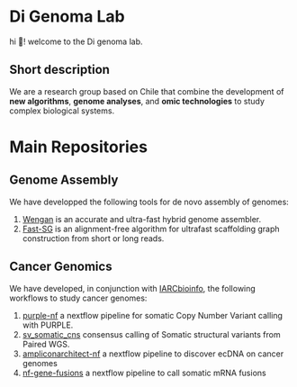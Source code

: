 # Di Genoma Lab 
hi 👋! welcome to the Di genoma lab. 
## Short description
We are a research group based on Chile 
that combine the development of **new algorithms**, **genome analyses**, and **omic technologies** 
to study complex biological systems. 

# Main Repositories

## Genome Assembly
We have developped the following tools for de novo assembly of genomes: 

1. [Wengan](https://github.com/adigenova/wengan) is an accurate and ultra-fast hybrid genome assembler.
2. [Fast-SG](https://github.com/adigenova/fast-sg) is an alignment-free algorithm for ultrafast scaffolding graph construction from short or long reads.

## Cancer Genomics
We have developed, in conjunction with [IARCbioinfo](https://github.com/IARCbioinfo), the following workflows to study cancer genomes:
1. [purple-nf](https://github.com/digenoma-lab/purple-nf) a nextflow pipeline for somatic Copy Number Variant calling with PURPLE.
2. [sv_somatic_cns](https://github.com/digenoma-lab/sv_somatic_cns) consensus calling of Somatic structural variants from Paired WGS.
3. [ampliconarchitect-nf](https://github.com/digenoma-lab/ampliconarchitect-nf) a nextflow pipeline to discover ecDNA on cancer genomes
4. [nf-gene-fusions](https://github.com/digenoma-lab/nf-gene-fusions) a nextflow pipeline to call somatic mRNA fusions






<!--

**Here are some ideas to get you started:**

🌈 Contribution guidelines - how can the community get involved?
👩‍💻 Useful resources - where can the community find your docs? Is there anything else the community should know?
🍿 Fun facts - what does your team eat for breakfast?
🧙 Remember, you can do mighty things with the power of [Markdown](https://docs.github.com/github/writing-on-github/getting-started-with-writing-and-formatting-on-github/basic-writing-and-formatting-syntax)
-->
